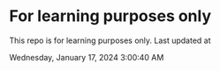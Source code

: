# For learning purposes only
This repo is for learning purposes only.
Last updated at

Wednesday, January 17, 2024 3:00:40 AM

